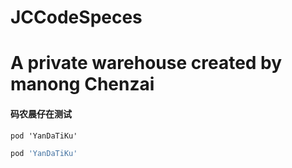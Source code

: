 # JCCodeSpeces
# A private warehouse created by manong Chenzai
#### 码农晨仔在测试
```
pod 'YanDaTiKu'  
```

```ruby
pod 'YanDaTiKu'  
```
